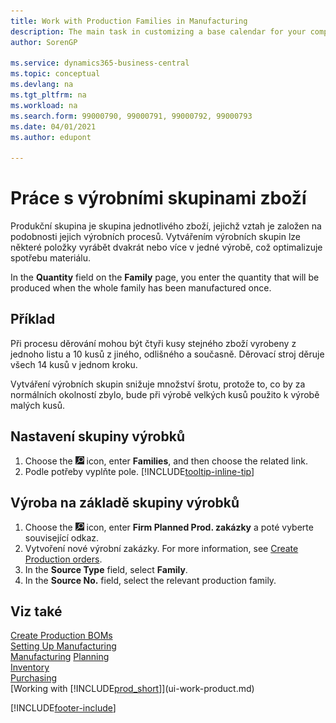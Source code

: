 ```yaml
---
title: Work with Production Families in Manufacturing
description: The main task in customizing a base calendar for your company, or one of its business partners, is to enter any changes to working and nonworking day status.
author: SorenGP

ms.service: dynamics365-business-central
ms.topic: conceptual
ms.devlang: na
ms.tgt_pltfrm: na
ms.workload: na
ms.search.form: 99000790, 99000791, 99000792, 99000793
ms.date: 04/01/2021
ms.author: edupont

---
```

# Práce s výrobními skupinami zboží

Produkční skupina je skupina jednotlivého zboží, jejichž vztah je založen na podobnosti jejich výrobních procesů. Vytvářením výrobních skupin lze některé položky vyrábět dvakrát nebo více v jedné výrobě, což optimalizuje spotřebu materiálu.

In the **Quantity** field on the **Family** page, you enter the quantity that will be produced when the whole family has been manufactured once.

## Příklad

Při procesu děrování mohou být čtyři kusy stejného zboží vyrobeny z jednoho listu a 10 kusů z jiného, odlišného a současně. Děrovací stroj děruje všech 14 kusů v jednom kroku.

Vytváření výrobních skupin snižuje množství šrotu, protože to, co by za normálních okolností zbylo, bude při výrobě velkých kusů použito k výrobě malých kusů.

## Nastavení skupiny výrobků

1. Choose the ![Lightbulb that opens the Tell Me feature.](media/ui-search/search_small.png "Tell me what you want to do") icon, enter **Families**, and then choose the related link.
2. Podle potřeby vyplňte pole. [!INCLUDE[tooltip-inline-tip](includes/tooltip-inline-tip_md.md)]

## Výroba na základě skupiny výrobků

1. Choose the ![Lightbulb that opens the Tell Me feature.](media/ui-search/search_small.png "Tell me what you want to do") icon, enter **Firm Planned Prod. zakázky** a poté vyberte související odkaz.
2. Vytvoření nové výrobní zakázky. For more information, see [Create Production orders](production-how-to-create-production-orders.md).
3. In the **Source Type** field, select **Family**.
4. In the **Source No.** field, select the relevant production family.

## Viz také

[Create Production BOMs](production-how-to-create-production-boms.md)  
[Setting Up Manufacturing](production-configure-production-processes.md)  
[Manufacturing](production-manage-manufacturing.md)
[Planning](production-planning.md)   
[Inventory](inventory-manage-inventory.md)  
[Purchasing](purchasing-manage-purchasing.md)  
[Working with [!INCLUDE[prod_short](includes/prod_short.md)]](ui-work-product.md)


[!INCLUDE[footer-include](includes/footer-banner.md)]